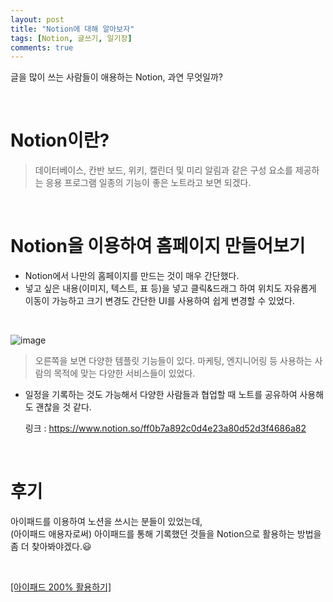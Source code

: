 ```yaml
---
layout: post
title: "Notion에 대해 알아보자"
tags: [Notion, 글쓰기, 일기장]
comments: true
---
```


글을 많이 쓰는 사람들이 애용하는 Notion, 과연 무엇일까?

<br>

# Notion이란?

> 데이터베이스, 칸반 보드, 위키, 캘린더 및 미리 알림과 같은 구성 요소를 제공하는 응용 프로그램
> 일종의 기능이 좋은 노트라고 보면 되겠다.

<br>

# Notion을 이용하여 홈페이지 만들어보기

- Notion에서 나만의 홈페이지를 만드는 것이 매우 간단했다.<br>
- 넣고 싶은 내용(이미지, 텍스트, 표 등)을 넣고 클릭&드래그 하여 위치도 자유롭게 이동이 가능하고 크기 변경도 간단한 UI를 사용하여 쉽게 변경할 수 있었다.

<br>

![image](https://user-images.githubusercontent.com/34594339/97679990-5880e600-1ad9-11eb-91a9-d3d077f10913.png)
  
  > 오른쪽을 보면 다양한 템플릿 기능들이 있다. 마케팅, 엔지니어링 등 사용하는 사람의 목적에 맞는 다양한 서비스들이 있었다.
  
- 일정을 기록하는 것도 가능해서 다양한 사람들과 협업할 때 노트를 공유하여 사용해도 괜찮을 것 같다.

  링크 : https://www.notion.so/ff0b7a892c0d4e23a80d52d3f4686a82
  
<br>

# 후기

아이패드를 이용하여 노션을 쓰시는 분들이 있었는데, <br>
(아이패드 애용자로써) 아이패드를 통해 기록했던 것들을 Notion으로 활용하는 방법을 좀 더 찾아봐야겠다.😃 <br>

<br>

[[아이패드 200% 활용하기]](https://nelna.shop/nelnacrew/?q=YToxOntzOjEyOiJrZXl3b3JkX3R5cGUiO3M6MzoiYWxsIjt9&bmode=view&idx=4122667&t=board)
